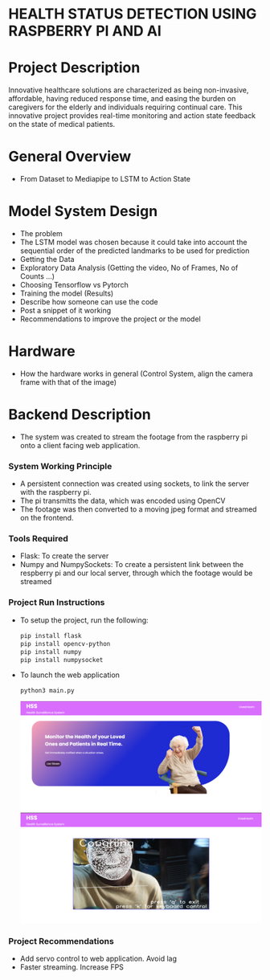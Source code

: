 # HEALTH STATUS DETECTION USING RASPBERRY PI AND AI

# Project Description

Innovative healthcare solutions are characterized as being non-invasive, affordable, having reduced response time, and easing the burden on caregivers for the elderly and individuals requiring continual care. This innovative project provides real-time monitoring and action state feedback on the state of medical patients. 

# General Overview
- From Dataset to Mediapipe to LSTM to Action State

# Model System Design
- The problem
- The LSTM model was chosen because it could take into account the sequential order of the predicted landmarks to be used for prediction
- Getting the Data
- Exploratory Data Analysis (Getting the video, No of Frames, No of Counts ...)
- Choosing Tensorflow vs Pytorch
- Training the model (Results)
- Describe how someone can use the code
- Post a snippet of it working
- Recommendations to improve the project or the model

# Hardware
- How the hardware works in general (Control System, align the camera frame with that of the image)

# Backend Description
- The system was created to stream the footage from the raspberry pi onto a client facing web application.

### System Working Principle
- A persistent connection was created using sockets, to link the server with the raspberry pi.
- The pi transmitts the data, which was encoded using OpenCV
- The footage was then converted to a moving jpeg format and streamed on the frontend.
  
### Tools Required
- Flask: To create the server
- Numpy and NumpySockets: To create a persistent link between the respberry pi and our local server, through which the footage would be streamed
  
### Project Run Instructions
- To setup the project, run the following:
  ```
  pip install flask
  pip install opencv-python
  pip install numpy
  pip install numpysocket
  ```
- To launch the web application
  ```
  python3 main.py
  ```
  ![Home page](home.png)
  ![Working model](./web-screenshot.jpg)

### Project Recommendations
- Add servo control to web application. Avoid lag
- Faster streaming. Increase FPS
